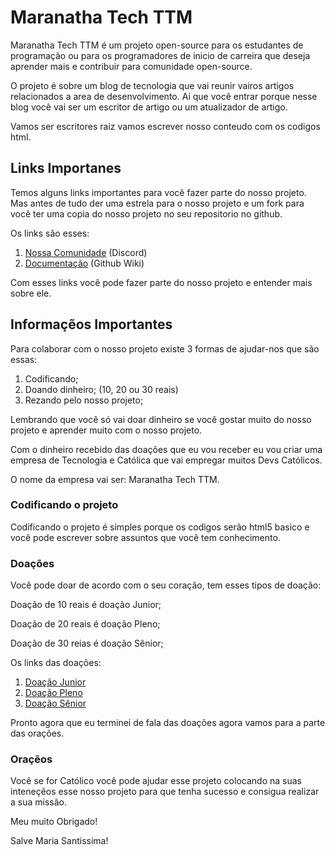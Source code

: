 # Maranatha Tech TTM

Maranatha Tech TTM é um projeto open-source para os estudantes de programação ou para os programadores de inicio de carreira que deseja aprender mais e contribuir para comunidade open-source.

O projeto é sobre um blog de tecnologia que vai reunir vairos artigos relacionados a area de desenvolvimento. Aí que você entrar porque nesse blog você vai ser um escritor de artigo ou um atualizador de artigo.

Vamos ser escritores raiz vamos escrever nosso conteudo com os codigos html.

## Links Importanes

Temos alguns links importantes para você fazer parte do nosso projeto. Mas antes de tudo der uma estrela para o nosso projeto e um fork para você ter uma copia do nosso projeto no seu repositorio no github.

Os links são esses:

1. [Nossa Comunidade](https://discord.gg/PkkxbE4U) (Discord)
2. [Documentação](https://github.com/Ninho12/Maranatha-Tech-TTM/wiki) (Github Wiki)

Com esses links você pode fazer parte do nosso projeto e entender mais sobre ele.


## Informaçẽos Importantes

Para colaborar com o nosso projeto existe 3 formas de ajudar-nos que são essas:

1. Codificando;
2. Doando dinheiro; (10, 20 ou 30 reais)
3. Rezando pelo nosso projeto;

Lembrando que você só vai doar dinheiro se você gostar muito do nosso projeto e aprender muito com o nosso projeto.

Com o dinheiro recebido das doações que eu vou receber eu vou criar uma empresa de Tecnologia e Católica que vai empregar muitos Devs Católicos.

O nome da empresa vai ser: Maranatha Tech TTM.


### Codificando o projeto

Codificando o projeto é simples porque os codigos serão html5 basico e você pode escrever sobre assuntos que você tem conhecimento.

### Doações

Você pode doar de acordo com o seu coração, tem esses tipos de doação:

Doação de 10 reais é doação Junior;

Doação de 20 reais é doação Pleno;

Doação de 30 reias é doação Sênior;

Os links das doações:

1. [Doação Junior](https://pag.ae/7Y-1NQ2M7)
2. [Doação Pleno](https://pag.ae/7Y-1Q6D68)
3. [Doação Sênior](https://pag.ae/7Y-1Rm3cP)

Pronto agora que eu terminei de fala das doações agora vamos para a parte das orações.

### Oraçẽos

Você se for Católico você pode ajudar esse projeto colocando na suas inteneçẽos esse nosso projeto para que tenha sucesso e consigua realizar a sua missão.

Meu muito Obrigado!

Salve Maria Santissima!